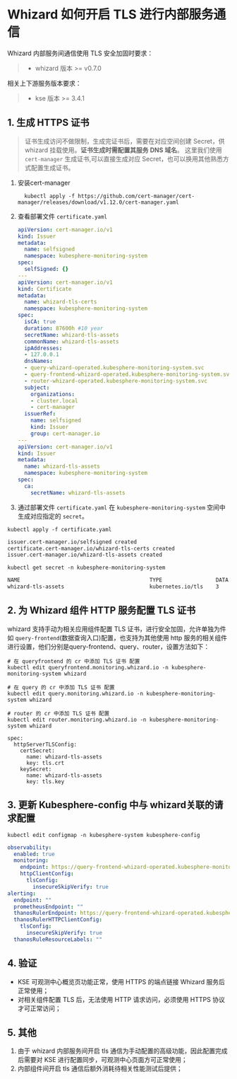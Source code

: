 # Whizard 如何开启 TLS 进行内部服务通信

Whizard 内部服务间通信使用 TLS 安全加固时要求：

> * whizard 版本 >= v0.7.0

相关上下游服务版本要求：

> * kse 版本 >= 3.4.1

## 1. 生成 HTTPS 证书

> 证书生成访问不做限制，生成完证书后，需要在对应空间创建 Secret，供 whizard 挂载使用。**证书生成时需配置其服务 DNS 域名**。
> 这里我们使用 `cert-manager` 生成证书,可以直接生成对应 Secret，也可以换用其他熟悉方式配置生成证书。

1. 安装cert-manager

    ```shell
      kubectl apply -f https://github.com/cert-manager/cert-manager/releases/download/v1.12.0/cert-manager.yaml
    ```

2. 查看部署文件 `certificate.yaml`

    ```yaml
    apiVersion: cert-manager.io/v1
    kind: Issuer
    metadata:
      name: selfsigned
      namespace: kubesphere-monitoring-system
    spec:
      selfSigned: {}
    ---
    apiVersion: cert-manager.io/v1
    kind: Certificate
    metadata:
      name: whizard-tls-certs
      namespace: kubesphere-monitoring-system
    spec:
      isCA: true
      duration: 87600h #10 year
      secretName: whizard-tls-assets
      commonName: whizard-tls-assets
      ipAddresses:
      - 127.0.0.1
      dnsNames:
      - query-whizard-operated.kubesphere-monitoring-system.svc
      - query-frontend-whizard-operated.kubesphere-monitoring-system.svc
      - router-whizard-operated.kubesphere-monitoring-system.svc   
      subject:
        organizations:
        - cluster.local
        - cert-manager
      issuerRef:
        name: selfsigned
        kind: Issuer
        group: cert-manager.io
    ---
    apiVersion: cert-manager.io/v1
    kind: Issuer
    metadata:
      name: whizard-tls-assets
      namespace: kubesphere-monitoring-system
    spec:
      ca:
        secretName: whizard-tls-assets
    ```

3. 通过部署文件 `certificate.yaml` 在 `kubesphere-monitoring-system` 空间中生成对应指定的 `secret`。

  `kubectl apply -f certificate.yaml`

  ```sh
  issuer.cert-manager.io/selfsigned created
  certificate.cert-manager.io/whizard-tls-certs created
  issuer.cert-manager.io/whizard-tls-assets created
  ````

  `kubectl get secret -n kubesphere-monitoring-system`

  ```sh
  NAME                                         TYPE                 DATA   AGE
  whizard-tls-assets                           kubernetes.io/tls    3      25s
  ```

## 2.  为 Whizard 组件 HTTP 服务配置 TLS 证书

whizard 支持手动为相关应用组件配置 TLS 证书，进行安全加固，允许单独为件如 `query-frontend`(数据查询入口)配置，也支持为其他使用 http 服务的相关组件进行设置，他们分别是query-frontend、query、router，设置方法如下：

```shell
# 在 queryfrontend 的 cr 中添加 TLS 证书 配置
kubectl edit queryfrontend.monitoring.whizard.io -n kubesphere-monitoring-system whizard

# 在 query 的 cr 中添加 TLS 证书 配置
kubectl edit query.monitoring.whizard.io -n kubesphere-monitoring-system whizard

# router 的 cr 中添加 TLS 证书 配置
kubectl edit router.monitoring.whizard.io -n kubesphere-monitoring-system whizard
```

```shell
spec:
  httpServerTLSConfig:
    certSecret:
      name: whizard-tls-assets
      key: tls.crt
    keySecret:
      name: whizard-tls-assets
      key: tls.key
```

## 3.  更新 Kubesphere-config 中与 whizard关联的请求配置

`kubectl edit configmap -n kubesphere-system kubesphere-config`

```yaml
observability:
  enabled: true
  monitoring:
    endpoint: https://query-frontend-whizard-operated.kubesphere-monitoring-system.svc:10902  # 使用 https 地址进行访问 
    httpClientConfig:
      tlsConfig:
        insecureSkipVerify: true
alerting:
  endpoint: ""
  prometheusEndpoint: ""
  thanosRulerEndpoint: https://query-frontend-whizard-operated.kubesphere-monitoring-system.svc:10902  # 使用 https 地址进行访问
  thanosRulerHTTPClientConfig:
    tlsConfig:
      insecureSkipVerify: true
  thanosRuleResourceLabels: ""
```

## 4. 验证

* KSE 可观测中心概览页功能正常，使用 HTTPS 的端点链接 Whizard 服务后正常使用；
* 对相关组件配置 TLS 后，无法使用 HTTP 请求访问，必须使用 HTTPS 协议才可正常访问；

## 5. 其他

1. 由于 whizard 内部服务间开启 tls 通信为手动配置的高级功能，因此配置完成后需要对 KSE 进行配置同步，可观测中心页面方可正常使用；
2. 内部组件间开启 tls 通信后额外消耗待相关性能测试后提供；

